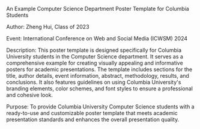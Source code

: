 An Example Computer Science Department Poster Template for Columbia Students

Author:
Zheng Hui, Class of 2023

Event:
International Conference on Web and Social Media (ICWSM) 2024

Description:
This poster template is designed specifically for Columbia University students in the Computer Science department. It serves as a comprehensive example for creating visually appealing and informative posters for academic presentations. The template includes sections for the title, author details, event information, abstract, methodology, results, and conclusions. It also features guidelines on using Columbia University's branding elements, color schemes, and font styles to ensure a professional and cohesive look.

Purpose:
To provide Columbia University Computer Science students with a ready-to-use and customizable poster template that meets academic presentation standards and enhances the overall presentation quality.
